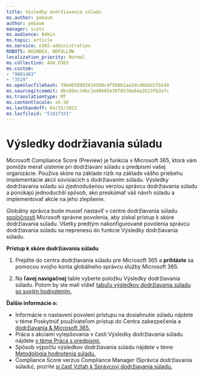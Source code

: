 ```yaml
---
title: Výsledky dodržiavania súladu
ms.author: pebaum
author: pebaum
manager: scotv
ms.audience: Admin
ms.topic: article
ms.service: o365-administration
ROBOTS: NOINDEX, NOFOLLOW
localization_priority: Normal
ms.collection: Adm_O365
ms.custom:
- "9001483"
- "3519"
ms.openlocfilehash: 78b0658902034560c4f568b1ae2dcd66bb5fb540
ms.sourcegitcommit: 8bc60ec34bc1e40685e3976576e04a2623f63a7c
ms.translationtype: MT
ms.contentlocale: sk-SK
ms.lasthandoff: 04/15/2021
ms.locfileid: "51817331"
---
```

# <a name="compliance-score"></a>Výsledky dodržiavania súladu

Microsoft Compliance Score (Preview) je funkcia v Microsoft 365, ktorá vám pomôže merať uistenie pri dodržiavaní súladu s predpismi vašej organizácie. Používa skóre na základe rizík na základe vášho priebehu implementácie akcií súvisiacich s dodržiavaním súladu.   Výsledky dodržiavania súladu [](https://docs.microsoft.com/microsoft-365/compliance/compliance-manager-overview) sú zjednodušenou verziou správcu dodržiavania súladu a ponúkajú jednoduchší spôsob, ako preskúmať váš návrh súladu a implementovať akcie na jeho zlepšenie. 

Globálny správca bude musieť nastaviť v centre dodržiavania súladu [spoločnosti](https://docs.microsoft.com/microsoft-365/security/office-365-security/permissions-in-the-security-and-compliance-center) Microsoft správne povolenia, aby získal prístup k skóre dodržiavania súladu.  Všetky predtým nakonfigurované povolenia správcu dodržiavania súladu sa neprenesú do funkcie Výsledky dodržiavania súladu.

**Prístup k skóre dodržiavania súladu**

1. Prejdite do centra dodržiavania súladu pre Microsoft 365 a **prihláste** sa pomocou svojho konta globálneho správcu služby Microsoft 365.

2. Na **ľavej navigačnej** table vyberte položku Výsledky dodržiavania súladu. Potom by ste mali vidieť [tabuľu výsledkov dodržiavania súladu so svojím hodnotením.](https://docs.microsoft.com/microsoft-365/compliance/compliance-score-setup#understand-the-compliance-score-dashboard)
 

**Ďalšie informácie o:**

- Informácie o nastavení povolení prístupu na dosiahnutie súladu nájdete v téme Poskytnúť používateľom prístup do Centra zabezpečenia a [dodržiavania & Microsoft 365.](https://docs.microsoft.com/microsoft-365/security/office-365-security/grant-access-to-the-security-and-compliance-center)
- Práca s akciami vylepšovania v časti Výsledky dodržiavania súladu nájdete [v téme Práca s predpismi.](https://docs.microsoft.com/microsoft-365/compliance/working-with-compliance-score)
- Spôsob výpočtu výsledkov dodržiavania súladu nájdete v téme [Metodológia hodnotenia súladu.](https://docs.microsoft.com/microsoft-365/compliance/compliance-score-methodology)
- Compliance Score verzus Compliance Manager (Správca dodržiavania súladu), pozrite [si časť Vzťah k Správcovi dodržiavania súladu.](https://docs.microsoft.com/microsoft-365/compliance/compliance-score#relationship-to-compliance-manager)

